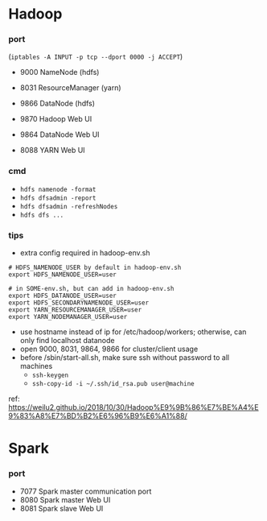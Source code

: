# Hadoop

### port

(`iptables -A INPUT -p tcp --dport 0000 -j ACCEPT`)

- 9000 NameNode (hdfs)
- 8031 ResourceManager (yarn)
- 9866 DataNode (hdfs)

- 9870 Hadoop Web UI
- 9864 DataNode Web UI
- 8088 YARN Web UI

### cmd

- `hdfs namenode -format`
- `hdfs dfsadmin -report`
- `hdfs dfsadmin -refreshNodes`
- `hdfs dfs ...`

### tips

- extra config required in hadoop-env.sh

```
# HDFS_NAMENODE_USER by default in hadoop-env.sh
export HDFS_NAMENODE_USER=user

# in SOME-env.sh, but can add in hadoop-env.sh
export HDFS_DATANODE_USER=user
export HDFS_SECONDARYNAMENODE_USER=user
export YARN_RESOURCEMANAGER_USER=user
export YARN_NODEMANAGER_USER=user
```

- use hostname instead of ip for /etc/hadoop/workers; otherwise, can only find localhost datanode
- open 9000, 8031, 9864, 9866 for cluster/client usage
- before /sbin/start-all.sh, make sure ssh without password to all machines
   - `ssh-keygen`
   - `ssh-copy-id -i ~/.ssh/id_rsa.pub user@machine`

ref: https://weilu2.github.io/2018/10/30/Hadoop%E9%9B%86%E7%BE%A4%E9%83%A8%E7%BD%B2%E6%96%B9%E6%A1%88/


# Spark

### port

- 7077 Spark master communication port
- 8080 Spark master Web UI
- 8081 Spark slave Web UI

